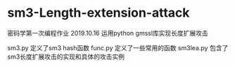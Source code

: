 ﻿# sm3-Length-extension-attack
密码学第一次编程作业 2019.10.16
运用python gmssl库实现长度扩展攻击

sm3.py  定义了sm3 hash函数
func.py   定义了一些常用的函数
sm3lea.py  包含了sm3长度扩展攻击的实现和具体的攻击实例
